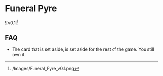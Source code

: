 # Funeral Pyre

![v0.1][^1]

[^1]: /Images/Funeral_Pyre_v0.1.png

## FAQ

- The card that is set aside, is set aside for the rest of the game. You
still own it.
